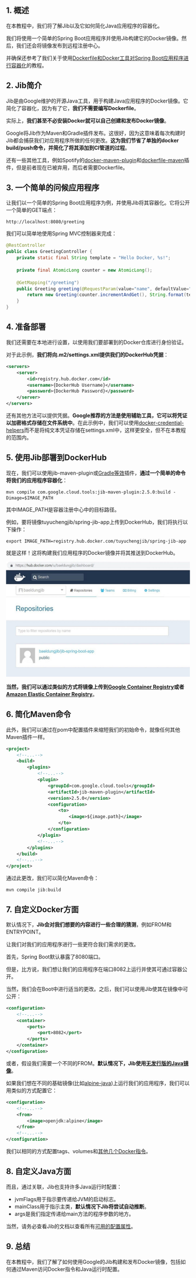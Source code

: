 ## 1. 概述

在本教程中，我们将了解Jib以及它如何简化Java应用程序的容器化。

我们将使用一个简单的Spring Boot应用程序并使用Jib构建它的Docker镜像。然后，我们还会将镜像发布到远程注册中心。

并确保还参考了我们关于使用[Dockerfile和Docker工具对Spring Boot应用程序进行容器化](https://www.baeldung.com/dockerizing-spring-boot-application)的教程。

## 2. Jib简介

Jib是由Google维护的开源Java工具，用于构建Java应用程序的Docker镜像。它简化了容器化，因为有了它，**我们不需要编写Dockerfile**。

实际上，**我们甚至不必安装Docker就可以自己创建和发布Docker镜像**。

Google将Jib作为Maven和Gradle插件发布。这很好，因为这意味着每次构建时Jib都会捕获我们对应用程序所做的任何更改。**这为我们节省了单独的docker build/push命令，并简化了将其添加到CI管道的过程**。

还有一些其他工具，例如Spotify的[docker-maven-plugin](https://github.com/spotify/docker-maven-plugin)和[dockerfile-maven](https://github.com/spotify/dockerfile-maven)插件，但是前者现在已被弃用，而后者需要Dockerfile。

## 3. 一个简单的问候应用程序

让我们以一个简单的Spring Boot应用程序为例，并使用Jib将其容器化。它将公开一个简单的GET端点：

```text
http://localhost:8080/greeting
```

我们可以简单地使用Spring MVC控制器来完成：

```java
@RestController
public class GreetingController {
    private static final String template = "Hello Docker, %s!";
    
    private final AtomicLong counter = new AtomicLong();

    @GetMapping("/greeting")
    public Greeting greeting(@RequestParam(value="name", defaultValue="World") String name) {
        return new Greeting(counter.incrementAndGet(), String.format(template, name));
    }
}
```

## 4. 准备部署

我们还需要在本地进行设置，以使用我们要部署到的Docker仓库进行身份验证。

对于此示例，**我们将向.m2/settings.xml提供我们的DockerHub凭据**：

```xml
<servers>
    <server>
        <id>registry.hub.docker.com</id>
        <username>{DockerHub Username}</username>
        <password>{DockerHub Password}</password>
    </server>
</servers>
```

还有其他方法可以提供凭据。**Google推荐的方法是使用辅助工具，它可以将凭证以加密格式存储在文件系统中**。在此示例中，我们可以使用[docker-credential-helpers](https://github.com/docker/docker-credential-helpers#available-programs)而不是将纯文本凭证存储在settings.xml中，这样更安全，但不在本教程的范围内。

## 5. 使用Jib部署到DockerHub

现在，我们可以使用jib-maven-plugin或[Gradle等效](https://github.com/GoogleContainerTools/jib/tree/master/jib-gradle-plugin)插件，**通过一个简单的命令将我们的应用程序容器化**：

```shell
mvn compile com.google.cloud.tools:jib-maven-plugin:2.5.0:build -Dimage=$IMAGE_PATH
```

其中IMAGE_PATH是容器注册中心中的目标路径。

例如，要将镜像tuyuchengjib/spring-jib-app上传到DockerHub，我们将执行以下操作：

```shell
export IMAGE_PATH=registry.hub.docker.com/tuyuchengjib/spring-jib-app
```

就是这样！这将构建我们应用程序的Docker镜像并将其推送到DockerHub。

<img src="../assets/img.png">

**当然，我们可以通过类似的方式将镜像上传到[Google Container Registry](https://cloud.google.com/container-registry/)或者[Amazon Elastic Container Registry](https://aws.amazon.com/ecr/)**。

## 6. 简化Maven命令

此外，我们可以通过在pom中配置插件来缩短我们的初始命令，就像任何其他Maven插件一样。

```xml
<project>
    <!--...-->
    <build>
        <plugins>
            <!--...-->
            <plugin>
                <groupId>com.google.cloud.tools</groupId>
                <artifactId>jib-maven-plugin</artifactId>
                <version>2.5.0</version>
                <configuration>
                    <to>
                        <image>${image.path}</image>
                    </to>
                </configuration>
            </plugin>
            <!--...-->
        </plugins>
    </build>
    <!--...-->
</project>
```

通过此更改，我们可以简化Maven命令：

```shell
mvn compile jib:build
```

## 7. 自定义Docker方面

默认情况下，**Jib会对我们想要的内容进行一些合理的猜测**，例如FROM和ENTRYPOINT。

让我们对我们的应用程序进行一些更符合我们需求的更改。

首先，Spring Boot默认暴露了8080端口。

但是，比方说，我们想让我们的应用程序在端口8082上运行并使其可通过容器公开。

当然，我们会在Boot中进行适当的更改。之后，我们可以使用Jib使其在镜像中可公开：

```xml
<configuration>
    <!--...-->
    <container>
        <ports>
            <port>8082</port>
        </ports>
    </container>
</configuration>
```

或者，假设我们需要一个不同的FROM。**默认情况下，Jib使用[无发行版的Java镜像](https://github.com/GoogleContainerTools/distroless/tree/master/java)**。

如果我们想在不同的基础镜像(比如[alpine-java](https://hub.docker.com/r/anapsix/alpine-java/))上运行我们的应用程序，我们可以用类似的方式配置它：

```xml
<configuration>
    <!--...-->
    <from>
        <image>openjdk:alpine</image>
    </from>
    <!--...-->
</configuration>
```

我们以相同的方式配置tags、volumes和[其他几个Docker指令](https://github.com/GoogleContainerTools/jib/tree/master/jib-maven-plugin#extended-usage)。

## 8. 自定义Java方面

而且，通过关联，Jib也支持许多Java运行时配置：

-   jvmFlags用于指示要传递给JVM的启动标志。
-   mainClass用于指示主类，**默认情况下Jib将尝试自动推断**。
-   args是我们指定传递给main方法的程序参数的地方。

当然，请务必查看Jib的文档以查看所有[可用的配置属性](https://github.com/GoogleContainerTools/jib/tree/master/jib-maven-plugin)。

## 9. 总结

在本教程中，我们了解了如何使用Google的Jib构建和发布Docker镜像，包括如何通过Maven访问Docker指令和Java运行时配置。